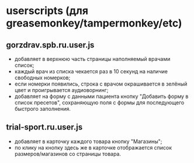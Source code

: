 # userscripts (для greasemonkey/tampermonkey/etc)
## gorzdrav.spb.ru.user.js
* добавляет в верхнюю часть страницы наполняемый врачами список;
* каждый врач из списка чекается раз в 10 секунд на наличие свободных номерков;
* если номерки появились, строка с врачом окрашивается в зелёный цвет и проигрывается аудиоворнинг;
* добавляет на форму с данными пациента кнопку "Добавить форму в список пресетов", сохраняющую поля с формы для последующего быстрого заполнения.
## trial-sport.ru.user.js
* добавляет в карточку каждого товара кнопку "Магазины";
* по клику на кнопку здесь же в карточке отображается список размеров/магазинов со страницы товара.
